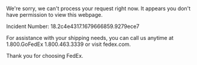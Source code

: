  	


 	

We're sorry, we can't process your request right now. It appears you don't have permission to view this webpage.


Incident Number: 18.2c4e4317.1679666859.9279ece7





For assistance with your shipping needs, you can call us anytime at 1.800.GoFedEx 1.800.463.3339 or visit fedex.com.




Thank you for choosing FedEx.